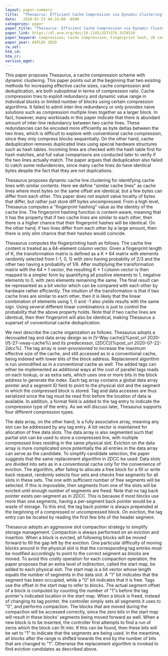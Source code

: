 ```yaml
---
layout: paper-summary
title:  "Thesaurus: Efficient Cache Compression via Dynamic Clustering"
date:   2020-07-23 04:33:00 -0500
categories: paper
paper_title: "Thesaurus: Efficient Cache Compression via Dynamic Clustering"
paper_link: https://dl.acm.org/doi/10.1145/3373376.3378518
paper_keyword: Compression; Cache Compression; Fingerprint hash; 2D compression; Thesaurus
paper_year: ASPLOS 2020
rw_set:
htm_cd:
htm_cr:
version_mgmt:
---
```


This paper proposes Thesaurus, a cache compression scheme with dynamic clustering. This paper points out at the beginning
that two existing methods for increasing effective cache sizes, cache compression and deduplication, are both suboptimal
in terms of compression ratio. Cache compression tries to exploit redundancy and dynamic value range in individual
blocks or limited number of blocks using certain compression algorithms. It failed to admit inter-line redundancy or
only provides naive solutions such as compression multiple lines together as a larger block. In fact, however, many
workloads in this paper indicate that there is abundant amount of inter-line redundancy between two cache lines. These
redundancies can be encoded more efficiently as byte deltas between the two lines, which is difficult to explore with
conventional cache compression, since they only compress blocks sequentially.
On the other hand, cache deduplication removes duplicated lines using special hardware structures such as hash tables.
Incoming lines are checked with the hash table first for hash matches, and full value comparisons are conducted
later to verify if the two lines actually match. The paper argues that deduplication also failed to catch some redundencies,
since many cache lines do have identical bytes despite the fact that they are not duplications.

Thesaurus proposes dynamic cache line clustering for identifying cache lines with similar contents. Here we define "similar
cache lines" as cache lines where most bytes on the same offset are identical, but a few bytes can differ from each other.
This paper does not exploit value locality of bytes that differ, but rather just store diff bytes uncompressed. 
From a high level, Thesaurus computes a "fingerprint hashing" value as the identity of the cache line. The fingerprint
hashing function is content-aware, meaning that it has the property that if two cache lines are similar to each other, 
then there is a higher chance that their fingerprint hashes will be identical. On the other hand, if two lines differ
from each other by a large amount, then there is only slim chance that their hashes would coincide.

Thesaurus computes the fingerprinting hash as follows. The cache line content is treated as a 64-element column vector.
Given a fingerprint length of K, the transformation matrix is defined as a K * 64 matrix with elements randomly selected
from {-1, 0, 1} with zero having probablity of 2/3 and the other two having a probablity of 1/6. After multiplying the 
transformation matrix with the 64 * 1 vector, the resulting K * 1 column vector is then mapped to a simpler form by 
quantifying all positive elements to 1, negative elements to 0, with zero elements remaining the same. The final result
can be represented as a bit vector which can be compared with each other by hardware rather efficiently. 
The intuition of the transformation is that if two cache lines are similar to each other, then it is likely that the linear
combination of elements using 1, 0 and -1 also yields results with the same sign. Using several different linear combinations
is just to control the probability that the above property holds. 
Note that if two cache lines are identical, then their fingerprint will also be identical, making Thesaurus a superset
of conventional cache deduplication.

We next describe the cache organization as follows. Thesaurus adopts a decoupled tag and data array design as in 
[V-Way cache](%post_url 2020-05-27-vway-cache%) and its predecessor, [2DCC](%post_url 2020-07-22-2dcc%). The tag
array is over-provisioned to increase the maximum effective size of the cache, and still accessed as in a conventional
cache, being indexed with lower bits of the block address. Replacement algorithm is run unmodified as in a conventional
cache as well. The added tags can either be implemented as additional ways at the cost of parallel tags reads on each
lookup, or as extra sets, which uses one or more bits in the block address to generate the index.
Each tag array contains a global data array pointer and a segment ID field to point to the physical slot and the 
segment in which the compressed block is stored. Tag and data accesses are thus serialized since the tag must be read
first before the location of data ia available.
In addition, a format field is added to the tag entry to indicate the compression type of the entry. As we will
discuss later, Thesaurus supports four different compression types.

The data array, on the other hand, is a fully associative array, meaning any slot can be addressed by any tag entry.
A bit vector is maintained for allocation of free data slots. 
The data array is also segmented such that partial slot can be used to store a compressed line, with multiple compressed
lines residing in the same physical slot.
Eviction on the data array is more complicated since potentially the all entries in the data array can serve as the candidate. 
To simplify candidate selection, the paper suggests that the same replacement algorithm in 2DCC be used: Data slots are 
divided into sets as in a conventional cache only for the convenience of eviction. The algorithm, after failing to allocate 
a free block for a fill or write back request, randomly selects four sets and checks free segments for all slots in these 
sets. The one with sufficient number of free segments will be selected. If this is impossible, then segments from one of the 
slots will be evicted until enough number of segments are freed. 
Note that no tag back pointer exists per-segment as in 2DCC. This is because if most blocks use more than one segments,
having a per-segment back pointer would be a waste of storage. To this end, the tag back pointer is always prepended
at the beginning of a compressed or uncompressed block. On eviction, the tag entry can be located by reading the first
few bits of the header segment.

Thesaurus adopts an aggressive slot compaction strategy to simplify storage management. Compaction is always performed 
on an eviction and insertion. When a block is evicted, all following blocks will be moved forward to fill the gap left 
by the eviction. 
One particular difficulty of moving blocks around in the physical slot is that the corresponding tag entries must be 
modified accordingly to point to the correct segment as blocks are moved. To avoid this costly operation for each
compaction operation, the paper proposes that an extra level of indirection, called the start map, be added to each 
physical slot. The start map is a bit vector whose length equals the number of segments in the data slot. A "1" bit indicates
that the segment has been occupied, while a "0" bit indicates that it is free. Tags use the offset in the start map
to refer to blocks. The actual segment offset of a block is computed by counting the number of "1"s before the tag 
pointer's indicated location in the start map. When a block is freed, instead of changing its tag pointer, the controller 
simply sets all segments it uses to "0", and performs compaction. The blocks that are moved during the compaction will 
be accessed correctly, since the zero bits in the start map will result in these blocks' segments being moved forward as 
well.
When a new block is to be inserted, the controller first attempts to find a run of zeros which the block can fit into.
If this can be found, then these bits will be set to "1" to indicate that the segments are being used. In the meantime, 
all blocks after the range is shifted towards the end by the number of bits that are changed to "1".
Otherwise the replacement algorithm is invoked to find eviction candidates as described above.
